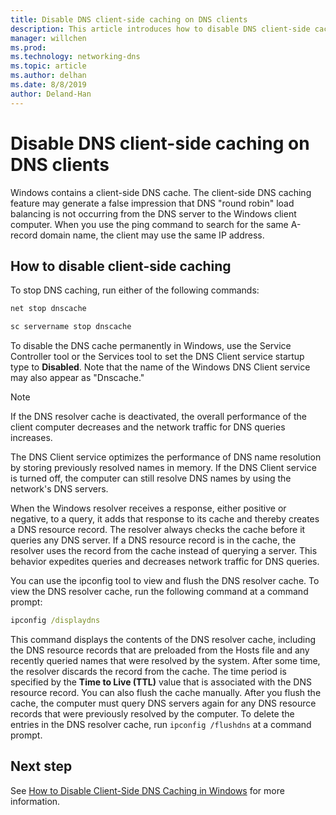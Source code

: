 ```yaml
---
title: Disable DNS client-side caching on DNS clients
description: This article introduces how to disable DNS client-side caching on DNS clients.
manager: willchen
ms.prod: 
ms.technology: networking-dns
ms.topic: article
ms.author: delhan
ms.date: 8/8/2019
author: Deland-Han
---
```


# Disable DNS client-side caching on DNS clients

Windows contains a client-side DNS cache. The client-side DNS caching feature may generate a false impression that DNS "round robin" load balancing is not occurring from the DNS server to the Windows client computer. When you use the ping command to search for the same A-record domain name, the client may use the same IP address.  

## How to disable client-side caching

To stop DNS caching, run either of the following commands:

```cmd
net stop dnscache
```

```cmd
sc servername stop dnscache
```


To disable the DNS cache permanently in Windows, use the Service Controller tool or the Services tool to set the DNS Client service startup type to **Disabled**. Note that the name of the Windows DNS Client service may also appear as "Dnscache." 

> [!NOTE]
> If the DNS resolver cache is deactivated, the overall performance of the client computer decreases and the network traffic for DNS queries increases. 

The DNS Client service optimizes the performance of DNS name resolution by storing previously resolved names in memory. If the DNS Client service is turned off, the computer can still resolve DNS names by using the network's DNS servers. 

When the Windows resolver receives a response, either positive or negative, to a query, it adds that response to its cache and thereby creates a DNS resource record. The resolver always checks the cache before it queries any DNS server. If a DNS resource record is in the cache, the resolver uses the record from the cache instead of querying a server. This behavior expedites queries and decreases network traffic for DNS queries. 

You can use the ipconfig tool to view and flush the DNS resolver cache. To view the DNS resolver cache, run the following command at a command prompt:

```cmd
ipconfig /displaydns 
```

This command displays the contents of the DNS resolver cache, including the DNS resource records that are preloaded from the Hosts file and any recently queried names that were resolved by the system. After some time, the resolver discards the record from the cache. The time period is specified by the **Time to Live (TTL)** value that is associated with the DNS resource record. You can also flush the cache manually. After you flush the cache, the computer must query DNS servers again for any DNS resource records that were previously resolved by the computer. To delete the entries in the DNS resolver cache, run `ipconfig /flushdns` at a command prompt.

## Next step

See [How to Disable Client-Side DNS Caching in Windows](https://support.microsoft.com/kb/318803) for more information.
